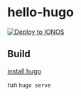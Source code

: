 # hello-hugo

[![Deploy to IONOS](https://images.ionos.space/deploy-now-icons/deploy-to-ionos-btn.svg)](https://ionos.space/setup?repo=https://github.com/ionos-deploy-now/hello-hugo)

## Build

[install hugo](https://gohugo.io/getting-started/installing/)

run `hugo serve`
